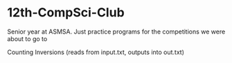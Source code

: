 # 12th-CompSci-Club
Senior year at ASMSA. Just practice programs for the competitions we were about to go to

Counting Inversions (reads from input.txt, outputs into out.txt)
